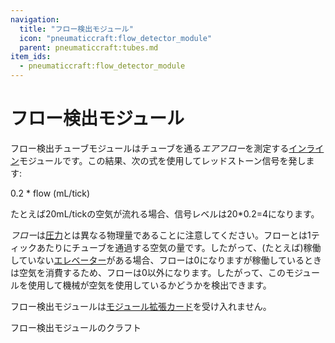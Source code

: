 ```yaml
---
navigation:
  title: "フロー検出モジュール"
  icon: "pneumaticcraft:flow_detector_module"
  parent: pneumaticcraft:tubes.md
item_ids:
  - pneumaticcraft:flow_detector_module
---
```


# フロー検出モジュール

フロー検出チューブモジュールはチューブを通る*エアフロー*を測定する[インライン](./tube_modules.md#inline)モジュールです。この結果、次の式を使用して<Color hex="#f00">レッドストーン信号</Color>を発します:

 <Color hex="#272">0.2 * flow (mL/tick)</Color>

たとえば20mL/tickの空気が流れる場合、信号レベルは20*0.2=4になります。

*フロー*は[圧力](../pressure.md)とは異なる物理量であることに注意してください。フローとは1ティックあたりにチューブを通過する空気の量です。したがって、(たとえば)稼働していない[エレベーター](../elevators.md)がある場合、フローは0になりますが稼働しているときは空気を消費するため、フローは0以外になります。したがって、このモジュールを使用して機械が空気を使用しているかどうかを検出できます。

フロー検出モジュールは[モジュール拡張カード](./module_expansion_card.md)を受け入れません。

フロー検出モジュールのクラフト

<Recipe id="pneumaticcraft:flow_detector_module" />


